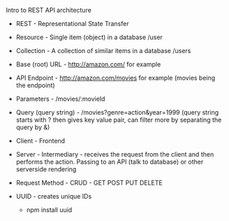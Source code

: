 Intro to REST API architecture

- REST - Representational State Transfer

- Resource - Single item (object) in a database
  /user

- Collection - A collection of similar items in a database
  /users

- Base (root) URL - http://amazon.com/ for example

- API Endpoint - http://amazon.com/movies for example (movies being the endpoint)

- Parameters - /movies/:movieId

- Query (query string) - /movies?genre=action&year=1999 (query string starts with ? then gives key value pair, can filter more by separating the query by &)

- Client - Frontend

- Server - Intermediary - receives the request from the client and then performs the action. Passing to an API (talk to database) or other serverside rendering

- Request Method - CRUD - GET POST PUT DELETE

- UUID - creates unique IDs
  - npm install uuid
